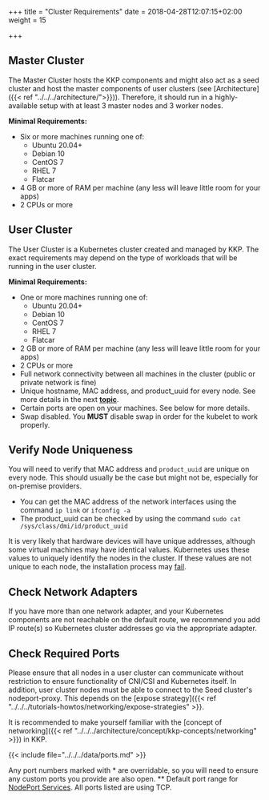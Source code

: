 +++
title = "Cluster Requirements"
date = 2018-04-28T12:07:15+02:00
weight = 15

+++

## Master Cluster

The Master Cluster hosts the KKP components and might also act as a seed cluster and host the master components of user clusters (see [Architecture]({{< ref "../../../architecture/">}})). Therefore, it should run in a highly-available setup with at least 3 master nodes and 3 worker nodes.

**Minimal Requirements:**

* Six or more machines running one of:
  * Ubuntu 20.04+
  * Debian 10
  * CentOS 7
  * RHEL 7
  * Flatcar
* 4 GB or more of RAM per machine (any less will leave little room for your apps)
* 2 CPUs or more

## User Cluster

The User Cluster is a Kubernetes cluster created and managed by KKP. The exact requirements may depend on the type of workloads that will be running in the user cluster.

**Minimal Requirements:**

* One or more machines running one of:
  * Ubuntu 20.04+
  * Debian 10
  * CentOS 7
  * RHEL 7
  * Flatcar
* 2 GB or more of RAM per machine (any less will leave little room for your apps)
* 2 CPUs or more
* Full network connectivity between all machines in the cluster (public or private network is fine)
* Unique hostname, MAC address, and product\_uuid for every node. See more details in the next [**topic**](#Verify-the-MAC-Address-and-product-uuid-Are-Unique-for-Every-Node).
* Certain ports are open on your machines. See below for more details.
* Swap disabled. You **MUST** disable swap in order for the kubelet to work properly.

## Verify Node Uniqueness

You will need to verify that MAC address and `product_uuid` are unique on every node. This should usually be the case but might not be, especially for on-premise providers.

* You can get the MAC address of the network interfaces using the command `ip link` or `ifconfig -a`
* The product\_uuid can be checked by using the command `sudo cat /sys/class/dmi/id/product_uuid`

It is very likely that hardware devices will have unique addresses, although some virtual machines may have identical values. Kubernetes uses these values to uniquely identify the nodes in the cluster. If these values are not unique to each node, the installation process may [fail](https://github.com/kubernetes/kubeadm/issues/31).

## Check Network Adapters

If you have more than one network adapter, and your Kubernetes components are not reachable on the default route, we recommend you add IP route(s) so Kubernetes cluster addresses go via the appropriate adapter.

## Check Required Ports

Please ensure that all nodes in a user cluster can communicate without restriction to ensure functionality of CNI/CSI and Kubernetes itself.
In addition, user cluster nodes must be able to connect to the Seed cluster's nodeport-proxy. This depends on the [expose strategy]({{< ref "../../../tutorials-howtos/networking/expose-strategies" >}}.

It is recommended to make yourself familiar with the [concept of networking]({{< ref "../../../architecture/concept/kkp-concepts/networking" >}}) in KKP.

{{< include file="../../../data/ports.md" >}}

Any port numbers marked with * are overridable, so you will need to ensure any custom ports you provide are also open.
** Default port range for [NodePort Services](https://kubernetes.io/docs/concepts/services-networking/service/).
All ports listed are using TCP.
